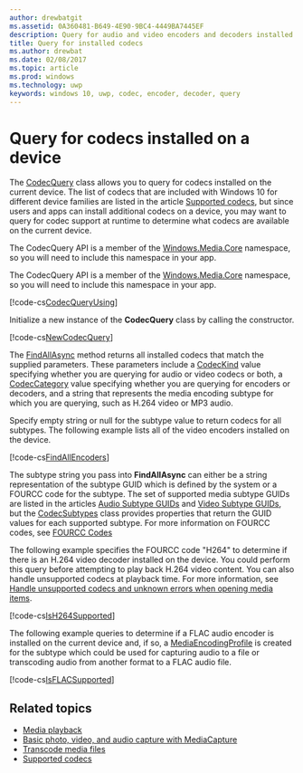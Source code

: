 ```yaml
---
author: drewbatgit
ms.assetid: 0A360481-B649-4E90-9BC4-4449BA7445EF
description: Query for audio and video encoders and decoders installed on a device.
title: Query for installed codecs
ms.author: drewbat
ms.date: 02/08/2017
ms.topic: article
ms.prod: windows
ms.technology: uwp
keywords: windows 10, uwp, codec, encoder, decoder, query
---
```


# Query for codecs installed on a device
The [CodecQuery](https://docs.microsoft.com/en-us/uwp/api/windows.media.core.codecquery) class allows you to query for codecs installed on the current device. The list of codecs that are included with Windows 10 for different device families are listed in the article [Supported codecs](supported-codecs.md), but since users and apps can install additional codecs on a device, you may want to query for codec support at runtime to determine what codecs are available on the current device.

The CodecQuery API is a member of the [Windows.Media.Core](https://docs.microsoft.com/en-us/uwp/api/windows.media.core) namespace, so you will need to include this namespace in your app.

The CodecQuery API is a member of the [Windows.Media.Core](https://docs.microsoft.com/en-us/uwp/api/windows.media.core) namespace, so you will need to include this namespace in your app.

[!code-cs[CodecQueryUsing](./code/TranscodeWin10/cs/MainPage.xaml.cs#SnippetCodecQueryUsing)]

Initialize a new instance of the **CodecQuery** class by calling the constructor.

[!code-cs[NewCodecQuery](./code/TranscodeWin10/cs/MainPage.xaml.cs#SnippetNewCodecQuery)]

The [FindAllAsync](https://docs.microsoft.com/en-us/uwp/api/windows.media.core.codecquery#Windows_Media_Core_CodecQuery_FindAllAsync_Windows_Media_Core_CodecKind_Windows_Media_Core_CodecCategory_System_String_) method returns all installed codecs that match the supplied parameters. These parameters include a [CodecKind](https://docs.microsoft.com/en-us/uwp/api/windows.media.core.codeckind) value specifying whether you are querying for audio or video codecs or both, a [CodecCategory](https://docs.microsoft.com/en-us/uwp/api/windows.media.core.codeccategory) value specifying whether you are querying for encoders or decoders, and a string that represents the media encoding subtype for which you are querying, such as H.264 video or MP3 audio.

Specify empty string or null for the subtype value to return codecs for all subtypes. The following example lists all of the video encoders installed on the device.

[!code-cs[FindAllEncoders](./code/TranscodeWin10/cs/MainPage.xaml.cs#SnippetFindAllEncoders)]

The subtype string you pass into **FindAllAsync** can either be a string representation of the subtype GUID which is defined by the system or a FOURCC code for the subtype. The set of supported media subtype GUIDs are listed in the articles [Audio Subtype GUIDs](https://msdn.microsoft.com/library/windows/desktop/aa372553(v=vs.85).aspx) and [Video Subtype GUIDs](https://msdn.microsoft.com/library/windows/desktop/aa370819(v=vs.85).aspx), but the [CodecSubtypes](https://docs.microsoft.com/en-us/uwp/api/windows.media.core.codecsubtypes) class provides properties that return the GUID values for each supported subtype. For more information on FOURCC codes, see [FOURCC Codes](https://msdn.microsoft.com/library/windows/desktop/dd375802(v=vs.85).aspx) 

The following example specifies the FOURCC code "H264" to determine if there is an H.264 video decoder installed on the device. You could perform this query before attempting to play back H.264 video content. You can also handle unsupported codecs at playback time. For more information, see [Handle unsupported codecs and unknown errors when opening media items](https://docs.microsoft.com/en-us/windows/uwp/audio-video-camera/media-playback-with-mediasource#handle-unsupported-codecs-and-unknown-errors-when-opening-media-items).

[!code-cs[IsH264Supported](./code/TranscodeWin10/cs/MainPage.xaml.cs#SnippetIsH264Supported)]

The following example queries to determine if a FLAC audio encoder is installed on the current device and, if so, a [MediaEncodingProfile](https://docs.microsoft.com/en-us/uwp/api/Windows.Media.MediaProperties.MediaEncodingProfile) is created for the subtype which could be used for capturing audio to a file or transcoding audio from another format to a FLAC audio file.

[!code-cs[IsFLACSupported](./code/TranscodeWin10/cs/MainPage.xaml.cs#SnippetIsFLACSupported)]

## Related topics

* [Media playback](media-playback.md)
* [Basic photo, video, and audio capture with MediaCapture](basic-photo-video-and-audio-capture-with-MediaCapture.md)
* [Transcode media files](transcode-media-files.md)
* [Supported codecs](supported-codecs.md)
 

 




